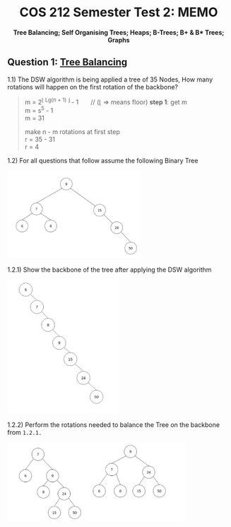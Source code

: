 <div align="center"><h1> COS 212 Semester Test 2: MEMO</h1></div>
<div align="center"><h4> Tree Balancing; Self Organising Trees; Heaps; B-Trees; B+ & B* Trees; Graphs </h4></div>

## Question 1: [Tree Balancing](https://gitlab.com/Paul_Wood_96/tutoring/-/tree/master/COS212/notes/BalancingABinaryTree)

1.1) The DSW algorithm is being applied a tree of 35 Nodes, How many rotations will happen on the first rotation of the
backbone?

> m = 2<sup>⌊ Lg(n + 1) ⌋ </sup> - 1 &nbsp;&nbsp;&nbsp;&nbsp;&nbsp; // (⌊ => means floor) **step  1**: get m <br />
> m = s<sup>5</sup> - 1 <br />
> m = 31
>
> make n - m rotations at first step <br />
> r = 35 - 31 <br />
> r = 4

1.2) For all questions that follow assume the following Binary Tree

<img src="../images/binary_trees.png" alt="binary tree" width="60%">

1.2.1) Show the backbone of the tree after applying the DSW algorithm

<img src="images/dsw_backbone.png" width="50%" alt="dsw backbone">

1.2.2) Perform the rotations needed to balance the Tree on the backbone from `1.2.1.`

<img src="images/dsw_answer.png" width="80%" alt="dsw answer">


[comment]: <> (1.3&#41; For all questions that follow assume the following AVL Tree)

[comment]: <> (<img src="images/avl_tree.png" alt="avl trees">)

[comment]: <> (1.3.1&#41; What rotations need to be performed if the value 8 was inserted into the Tree)

[comment]: <> (```text)

[comment]: <> (8 needs to perform a left rotation around 7, and then 8 needs to perform a second right rotation around 12)

[comment]: <> (```)

[comment]: <> (1.3.2&#41; Show the final tree after the rotations have been performed)

[comment]: <> (<img src="images/avl_answer.png" alt="avl answer" width="60%">)

[comment]: <> (1.4&#41; A Node with the key F has two children with keys C and K. Node K has two children with the keys Z and I . Node C)

[comment]: <> (has one child with the key A. Node I has one child with the key H. Node C is deleted from the tree. Rebalanced the tree by completing the following sentence)

[comment]: <> (by substituting the letters in place of the roman numerals. Rotate &#40;i&#41; about &#40;ii&#41; and then rotate &#40;iii&#41; about &#40;iv&#41;)

[comment]: <> (```text)

[comment]: <> (    i. I)

[comment]: <> (    ii. K)

[comment]: <> (    iii. I)

[comment]: <> (    iv. F)

[comment]: <> (```)


[comment]: <> (## Question 2: [Self Adjusting Trees]&#40;https://gitlab.com/Paul_Wood_96/tutoring/-/blob/master/COS212/notes/SelfAdjustingTrees/README.md&#41;)

[comment]: <> (For all questions that follow assume the tree)

[comment]: <> (<img src="images/splay_tree.png" alt="splay tree">)

[comment]: <> (2.1&#41; Show the final tree after the value 7 was accessed using a full Splay)

[comment]: <> (<img src="images/full_splay.png" alt="full splay answer">)

[comment]: <> (2.2&#41; Using the original tree before your answer in 2.1 show the final tree if instead value 34 was accessed using a half)

[comment]: <> (splay)

[comment]: <> (<img src="images/half_splay.png" alt="half splay">)


[comment]: <> (## Question 3: [Heaps]&#40;https://gitlab.com/Paul_Wood_96/tutoring/-/blob/master/COS212/notes/Heaps/README.md&#41;)

[comment]: <> (For all question that follow, assume the following array)

[comment]: <> (> [14, 2, 13, 7, 4, 5, 16, 22, 2, 12, 8])


[comment]: <> (3.1.1&#41; Using Floyd's "heapifying" algorithm convert the above array to a binary **min-heap**)

[comment]: <> (```text)

[comment]: <> ([14, 2, 13, 7, |4|, 5, 16, 22, 2, 12, 8])

[comment]: <> ([14, 2, 13, |2|, 4, 5, 16, 22, 7, 12, 8])

[comment]: <> ([14, 2, |5|, 2, 4, 13, 16, 22, 7, 12, 8])

[comment]: <> ([14, |2|, 5, 2, 4, 13, 16, 22, 7, 12, 8])

[comment]: <> ([|2|, 2, 5, 7, 4, 13, 16, 22, 14, 12, 8])

[comment]: <> ([2, 2, 5, 7, 4, 13, 16, 22, 14, 12, 8])

[comment]: <> (```)

[comment]: <> (<img src="images/floyds_heap.png" alt="floyds heap" width="60%">)

[comment]: <> (3.1.2&#41; Insert the following in order into your min heap, show the final min heap after all inserts have been completed)

[comment]: <> (> 3, 1, 10, 3)

[comment]: <> (<img src="images/insert_heap.png" alt="delete heap">)

[comment]: <> (3.1.3&#41; Perform 3 deletions to your min heap as it stands, show the final min heap after the 3 deletions)

[comment]: <> (<img src="images/delete_heap.png" alt="delete heap">)

[comment]: <> (3.2&#41; A d-heap is a heap which can have up to *d* children per node, the more children the lower the height of the)

[comment]: <> (heap. <br />)

[comment]: <> (Assume the following table and fill in the index of the second child for a node at the specified index)

[comment]: <> (| d | index of parent | index parents second child | )

[comment]: <> (| --- | --- | --- |)

[comment]: <> (| 5  | 33 | 167 |)

[comment]: <> (| 3  | 12 | 38 |)

[comment]: <> (| 4  | 43 | 174 |)

[comment]: <> (| 8  | 57 | 458 |)

[comment]: <> (## Question 4: [B-Trees]&#40;https://gitlab.com/Paul_Wood_96/tutoring/-/blob/master/COS212/notes/MWayTreesPart1/README.md&#41;)

[comment]: <> (4.1&#41; Assuming a B-Tree of height 9 and order 5, what are the minimum number of keys that should be contained on level 5.)

[comment]: <> (```text)

[comment]: <> (54)

[comment]: <> (```)

[comment]: <> (4.2&#41; Why is it suggested, to use an odd number as the M value in an M-Way tree)

[comment]: <> (```text)

[comment]: <> (When performing a split we divide the keys array by two to get a dividing index, odd m values will provide a )

[comment]: <> (index that has an equal left and right sized array, even values will be skewed to some degree and not ensure that )

[comment]: <> (nodes are 50% full after the split operation)

[comment]: <> (```)

[comment]: <> (4.3&#41; Are B Trees immune to the order in which values are inserted into the data structure? Motivate your answer)

[comment]: <> (```text)

[comment]: <> (No B trees are not immune to inorder traversal, as nodes will remain half full. If nodes are continuously inserted in )

[comment]: <> (ascending order the tree will become skewed to the right with nodes on the left side of the tree maintaining a 50% )

[comment]: <> (capacity and no more)

[comment]: <> (```)

[comment]: <> (4.4&#41; What is the maximum height of a B-Tree of an order = 7 and 400 keys?)

[comment]: <> (```text)

[comment]: <> (5 )

[comment]: <> (minimum value of nodes at level:)

[comment]: <> (1=1 +)

[comment]: <> (2=2 +)

[comment]: <> (3=8 +)

[comment]: <> (4=32 +)

[comment]: <> (5=128)

[comment]: <> (6= 512 != )

[comment]: <> (```)

[comment]: <> (For all Questions tha follow assume the following B-Tree, when performing a delete operation on a non-leaf key perform)

[comment]: <> (the deletion by copying direct predecessor, when borrowing from a neighbour first look to your right neighbour before)

[comment]: <> (looking to your left, and when merging merge with the right neighbor if not possible chose the left.)

[comment]: <> (<img src="../images/m-way-tree.png" alt="b tree">)

[comment]: <> (4.5.1&#41; Delete the key 72, draw the final tree after you have performed the operation.)

[comment]: <> (    *)

[comment]: <> (4.5.2&#41; Delete the key 87, draw the final tree after you have performed the operation)

[comment]: <> (    *)
